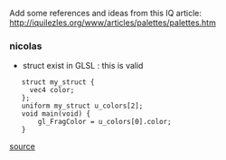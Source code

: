 Add some references and ideas from this IQ article: http://iquilezles.org/www/articles/palettes/palettes.htm

 ### nicolas
 * struct exist in GLSL : this is valid
 ```precision mediump float;
    struct my_struct {
      vec4 color;
    };
    uniform my_struct u_colors[2];
    void main(void) {
        gl_FragColor = u_colors[0].color;
    }
 ```
[source](https://github.com/KhronosGroup/WebGL/blob/master/sdk/tests/conformance/glsl/misc/shader-with-array-of-structs-uniform.html)